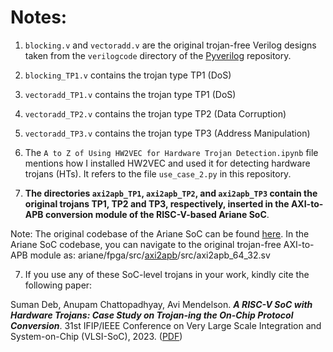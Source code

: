 # Notes:

1. `blocking.v` and `vectoradd.v` are the original trojan-free Verilog designs taken from the `verilogcode` directory of the [Pyverilog](https://github.com/PyHDI/Pyverilog) repository.

2. `blocking_TP1.v` contains the trojan type TP1 (DoS)

3. `vectoradd_TP1.v` contains the trojan type TP1 (DoS)

3. `vectoradd_TP2.v` contains the trojan type TP2 (Data Corruption)

4. `vectoradd_TP3.v` contains the trojan type TP3 (Address Manipulation)

5. The `A to Z of Using HW2VEC for Hardware Trojan Detection.ipynb` file mentions how I installed HW2VEC and used it for detecting hardware trojans (HTs). It refers to the file `use_case_2.py` in this repository.
6. **The directories `axi2apb_TP1`, `axi2apb_TP2`, and `axi2apb_TP3` contain the original trojans TP1, TP2 and TP3, respectively, inserted in the AXI-to-APB conversion module of the RISC-V-based Ariane SoC**. 

Note: The original codebase of the Ariane SoC can be found [here](http://www.github.com/lowRISC/ariane). In the Ariane SoC codebase, you can navigate to the original trojan-free AXI-to-APB module as: ariane/fpga/src/[axi2apb](https://github.com/pulp-platform/axi2apb/tree/53e7b9f1b16e3f4d4aadc8fbf880d05879f54fe8)/src/axi2apb_64_32.sv 

7. If you use any of these SoC-level trojans in your work, kindly cite the following paper:

Suman Deb, Anupam Chattopadhyay, Avi Mendelson. ***A RISC-V SoC with Hardware Trojans: Case Study on Trojan-ing the On-Chip Protocol Conversion***. 31st IFIP/IEEE Conference on Very Large Scale Integration and System-on-Chip (VLSI-SoC), 2023. ([PDF](https://drive.google.com/file/d/1kgbMx3Pna-phoHDDkupuuxd9XNb2FCiV/view?usp=sharing))
